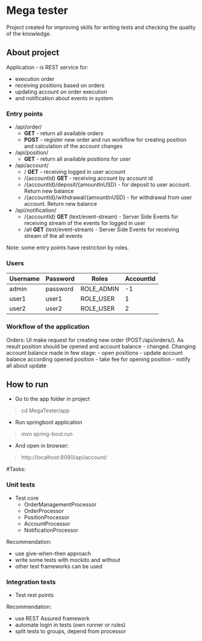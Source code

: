 # Mega tester
Project created for improving skills for writing tests and checking the quality of the knowledge.

## About project
Application - is REST service for:
 - execution order
 - receiving positions based on orders
 - updating account on order execution
 - and notification about events in system
 
 ### Entry points
 - /api/order/
	- **GET** - return all available orders
 	- **POST** - register new order and run workflow for creating position and calculation of the account changes
- /api/position/
	- **GET** - return all available positions for user
- /api/account/
	- / **GET** - receiving logged in user account
	- /{accountId} **GET** - receiving account by account id
	- /{accountId}/deposit/{amountInUSD} - for deposit to user account. Return new balance
	- /{accountId}/withdrawal/{amountInUSD} - for withdrawal from user account. Return new balance
- /api/notification/
	- /{accountId} **GET** (text/event-stream) - Server Side Events for receiving stream of the events for logged in user
	- /all **GET** (text/event-stream) - Server Side Events for receiving stream of the all events

Note: some entry points have restriction by roles.

### Users
| Username   | Password | Roles      | AccountId |
|------------|----------|------------|-----------|
| admin      | password | ROLE_ADMIN | -1        |
| user1      | user1    | ROLE_USER  | 1         |
| user2      | user2    | ROLE_USER  | 2         |

### Workflow of the application
Orders:
	UI make request for creating new order (POST:/api/orders/). As result position should be opened and account balance - changed.
	Changing account balance made in few stage:
	- open positions
	- update account balance according opened position
	- take fee for opening position
	- notify all about update 

## How to run

* Go to the app  folder in project 
> cd MegaTester/app
* Run springboot application 
> mvn spring-boot:run
* And open in browser: 
> http://localhost:8080/api/account/



#Tasks:
### Unit tests
- Test core
	- OrderManagementProcessor
	- OrderProcessor
	- PositionProcessor
	- AccountProcessor
	- NotificationProcessor

Recommendation:
- use give-when-then approach
- write some tests with mockito and without
- other test frameworks can be used

### Integration tests
- Test rest points 

Recommendation:
- use REST Assured framework
- automate login in tests (own runner or rules)
- split tests to groups, depend from processor


